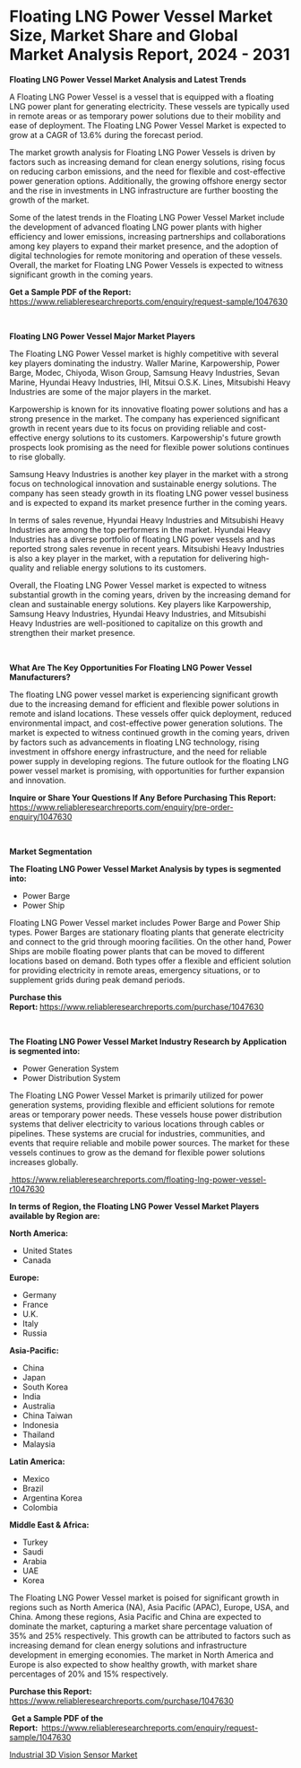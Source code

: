<p><h1>Floating LNG Power Vessel Market Size, Market Share and Global Market Analysis Report, 2024 - 2031</h1></p><p><strong>Floating LNG Power Vessel Market Analysis and Latest Trends</strong></p>
<p><p>A Floating LNG Power Vessel is a vessel that is equipped with a floating LNG power plant for generating electricity. These vessels are typically used in remote areas or as temporary power solutions due to their mobility and ease of deployment. The Floating LNG Power Vessel Market is expected to grow at a CAGR of 13.6% during the forecast period.</p><p>The market growth analysis for Floating LNG Power Vessels is driven by factors such as increasing demand for clean energy solutions, rising focus on reducing carbon emissions, and the need for flexible and cost-effective power generation options. Additionally, the growing offshore energy sector and the rise in investments in LNG infrastructure are further boosting the growth of the market.</p><p>Some of the latest trends in the Floating LNG Power Vessel Market include the development of advanced floating LNG power plants with higher efficiency and lower emissions, increasing partnerships and collaborations among key players to expand their market presence, and the adoption of digital technologies for remote monitoring and operation of these vessels. Overall, the market for Floating LNG Power Vessels is expected to witness significant growth in the coming years.</p></p>
<p><strong>Get a Sample PDF of the Report:&nbsp;</strong> <a href="https://www.reliableresearchreports.com/enquiry/request-sample/1047630">https://www.reliableresearchreports.com/enquiry/request-sample/1047630</a></p>
<p>&nbsp;</p>
<p><strong>Floating LNG Power Vessel Major Market Players</strong></p>
<p><p>The Floating LNG Power Vessel market is highly competitive with several key players dominating the industry. Waller Marine, Karpowership, Power Barge, Modec, Chiyoda, Wison Group, Samsung Heavy Industries, Sevan Marine, Hyundai Heavy Industries, IHI, Mitsui O.S.K. Lines, Mitsubishi Heavy Industries are some of the major players in the market.</p><p>Karpowership is known for its innovative floating power solutions and has a strong presence in the market. The company has experienced significant growth in recent years due to its focus on providing reliable and cost-effective energy solutions to its customers. Karpowership's future growth prospects look promising as the need for flexible power solutions continues to rise globally.</p><p>Samsung Heavy Industries is another key player in the market with a strong focus on technological innovation and sustainable energy solutions. The company has seen steady growth in its floating LNG power vessel business and is expected to expand its market presence further in the coming years.</p><p>In terms of sales revenue, Hyundai Heavy Industries and Mitsubishi Heavy Industries are among the top performers in the market. Hyundai Heavy Industries has a diverse portfolio of floating LNG power vessels and has reported strong sales revenue in recent years. Mitsubishi Heavy Industries is also a key player in the market, with a reputation for delivering high-quality and reliable energy solutions to its customers.</p><p>Overall, the Floating LNG Power Vessel market is expected to witness substantial growth in the coming years, driven by the increasing demand for clean and sustainable energy solutions. Key players like Karpowership, Samsung Heavy Industries, Hyundai Heavy Industries, and Mitsubishi Heavy Industries are well-positioned to capitalize on this growth and strengthen their market presence.</p></p>
<p>&nbsp;</p>
<p><strong>What Are The Key Opportunities For Floating LNG Power Vessel Manufacturers?</strong></p>
<p><p>The floating LNG power vessel market is experiencing significant growth due to the increasing demand for efficient and flexible power solutions in remote and island locations. These vessels offer quick deployment, reduced environmental impact, and cost-effective power generation solutions. The market is expected to witness continued growth in the coming years, driven by factors such as advancements in floating LNG technology, rising investment in offshore energy infrastructure, and the need for reliable power supply in developing regions. The future outlook for the floating LNG power vessel market is promising, with opportunities for further expansion and innovation.</p></p>
<p><strong>Inquire or Share Your Questions If Any Before Purchasing This Report:</strong> <a href="https://www.reliableresearchreports.com/enquiry/pre-order-enquiry/1047630">https://www.reliableresearchreports.com/enquiry/pre-order-enquiry/1047630</a></p>
<p>&nbsp;</p>
<p><strong>Market Segmentation</strong></p>
<p><strong>The Floating LNG Power Vessel Market Analysis by types is segmented into:</strong></p>
<p><ul><li>Power Barge</li><li>Power Ship</li></ul></p>
<p><p>Floating LNG Power Vessel market includes Power Barge and Power Ship types. Power Barges are stationary floating plants that generate electricity and connect to the grid through mooring facilities. On the other hand, Power Ships are mobile floating power plants that can be moved to different locations based on demand. Both types offer a flexible and efficient solution for providing electricity in remote areas, emergency situations, or to supplement grids during peak demand periods.</p></p>
<p><strong>Purchase this Report:&nbsp;</strong><a href="https://www.reliableresearchreports.com/purchase/1047630">https://www.reliableresearchreports.com/purchase/1047630</a></p>
<p>&nbsp;</p>
<p><strong>The Floating LNG Power Vessel Market Industry Research by Application is segmented into:</strong></p>
<p><ul><li>Power Generation System</li><li>Power Distribution System</li></ul></p>
<p><p>The Floating LNG Power Vessel Market is primarily utilized for power generation systems, providing flexible and efficient solutions for remote areas or temporary power needs. These vessels house power distribution systems that deliver electricity to various locations through cables or pipelines. These systems are crucial for industries, communities, and events that require reliable and mobile power sources. The market for these vessels continues to grow as the demand for flexible power solutions increases globally.</p></p>
<p><a href="https://www.reliableresearchreports.com/floating-lng-power-vessel-r1047630">&nbsp;https://www.reliableresearchreports.com/floating-lng-power-vessel-r1047630</a></p>
<p><strong>In terms of Region, the Floating LNG Power Vessel Market Players available by Region are:</strong></p>
<p>
    <p> <strong> North America: </strong>
        <ul>
            <li>United States</li>
            <li>Canada</li>
        </ul>
        </p> 
    <p> <strong> Europe: </strong>
        <ul>
            <li>Germany</li>
            <li>France</li>
            <li>U.K.</li>
            <li>Italy</li>
            <li>Russia</li>
        </ul>
        </p> 
    <p> <strong> Asia-Pacific: </strong>
        <ul>
            <li>China</li>
            <li>Japan</li>
            <li>South Korea</li>
            <li>India</li>
            <li>Australia</li>
            <li>China Taiwan</li>
            <li>Indonesia</li>
            <li>Thailand</li>
            <li>Malaysia</li>
        </ul>
        </p> 
    <p> <strong> Latin America: </strong>
        <ul>
            <li>Mexico</li>
            <li>Brazil</li>
            <li>Argentina Korea</li>
            <li>Colombia</li>
        </ul>
        </p> 
    <p> <strong> Middle East & Africa: </strong>
        <ul>
            <li>Turkey</li>
            <li>Saudi</li>
            <li>Arabia</li>
            <li>UAE</li>
            <li>Korea</li>
        </ul>
    </p>
    </p>
<p><p>The Floating LNG Power Vessel market is poised for significant growth in regions such as North America (NA), Asia Pacific (APAC), Europe, USA, and China. Among these regions, Asia Pacific and China are expected to dominate the market, capturing a market share percentage valuation of 35% and 25% respectively. This growth can be attributed to factors such as increasing demand for clean energy solutions and infrastructure development in emerging economies. The market in North America and Europe is also expected to show healthy growth, with market share percentages of 20% and 15% respectively.</p></p>
<p><strong>Purchase this Report: </strong><a href="https://www.reliableresearchreports.com/purchase/1047630">https://www.reliableresearchreports.com/purchase/1047630</a></p>
<p>&nbsp;<strong>Get a Sample PDF of the Report:&nbsp;&nbsp;</strong><a href="https://www.reliableresearchreports.com/enquiry/request-sample/1047630">https://www.reliableresearchreports.com/enquiry/request-sample/1047630</a></p>
<p><strong></strong></p>
<p><p><a href="https://github.com/gminerid/Market-Research-Report-List-1/blob/main/industrial-3d-vision-sensor-market.md">Industrial 3D Vision Sensor Market</a></p></p>